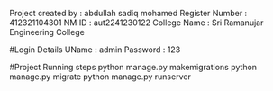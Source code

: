 Project created by : abdullah sadiq mohamed
Register Number : 412321104301
NM ID : aut2241230122
College Name : Sri Ramanujar Engineering College

#Login Details UName : admin 
Password : 123

#Project Running steps python manage.py makemigrations python manage.py migrate python manage.py runserver
